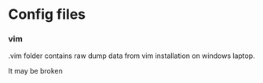 # Config files

### vim
.vim folder contains raw dump data from vim installation on windows laptop.

It  may be broken
